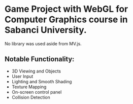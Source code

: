 # Game Project with WebGL for Computer Graphics course in Sabanci University.

No library was used aside from MV.js.

## Notable Functionality:
* 3D Viewing and Objects
* User Input
* Lighting and Smooth Shading
* Texture Mapping
* On-screen control panel
* Collision Detection
